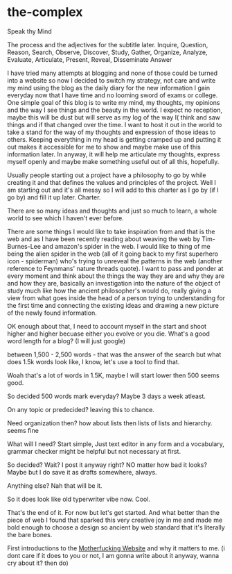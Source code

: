 # the-complex
Speak thy Mind

The process and the adjectives for the subtitle later.
Inquire, Question, Reason, Search, Observe, Discover, Study, Gather, Organize, Analyze, Evaluate, Articulate, Present, Reveal, Disseminate
Answer

I have tried many attempts at blogging and none of those could be turned into a website so now I decided to switch my strategy, not care and write my mind using the blog as the daily diary for the new information I gain everyday now that I have time and no looming sword of exams or college.
One simple goal of this blog is to write my mind, my thoughts, my opinions and the way I see things and the beauty in the world. I expect no reception, maybe this will be dust but will serve as my log of the way I( think and saw things and if that changed over the time. 
I want to host it out in the world to take a stand for the way of my thoughts and expression of those ideas to others. Keeping everything in my head is getting cramped up and putting it out makes it accessible for me to show and maybe make use of this information later. In anyway, it will help me articulate my thoughts, express myself openly and maybe make something useful out of all this, hopefully.

Usually people starting out a project have a philosophy to go by while creating it and that defines the values and principles of the project.
Well I am starting out and it's all messy so I will add to this charter as I go by (if I go by) and fill it up later.
Charter.


There are so many ideas and thoughts and just so much to learn, a whole world to see which I haven't ever before.

There are some things I would like to take inspiration from and that is the web and as I have been recently reading about weaving the web by Tim-Burnes-Lee and amazon's spider in the web. I would like to thing of me being the alien spider in the web (all of it going back to my first superhero icon - spiderman) who's trying to unreveal the patterns in the web (another reference to Feynmans' nature threads quote). I want to pass and ponder at every moment and think about the things the way they are and why they are and how they are, basically an investigation into the nature of the object of study much like how the ancient philosopher's would do, really giving a view from what goes inside the head of a person trying to understanding for the first time and connecting the existing ideas and drawing a new picture of the newly found information.

OK enough about that, I need to account myself in the start and shoot higher and higher becuase either you evolve or you die.
What's a good word length for a blog? (I will just google)

between 1,500 - 2,500 words - that was the answer of the search but what does 1.5k words look like, I know, let's use a tool to find that.

Woah that's a lot of words in 1.5K, maybe I will start lower then 500 seems good.

So decided 500 words mark everyday? Maybe 3 days a week atleast.

On any topic or predecided? leaving this to chance.

Need organization then? how about lists then lists of lists and hierarchy. seems fine

What will I need? Start simple, Just text editor in any form and a vocabulary, grammar checker might be helpful but not necessary at first.

So decided? Wait? I post it anyway right? NO matter how bad it looks? Maybe but I do save it as drafts somewhere, always.

Anything else? Nah that will be it.

So it does look like old typerwriter vibe now. Cool.

That's the end of it. For now but let's get started.
And what better than the piece of web I found that sparked this very creative joy in me and made me bold enough to choose a design so ancient by web standard that it's literally the bare bones.

First introductions to the [Motherfucking Website](https://motherfuckingwebsite.com/) and why it matters to me. (i dont care if it does to you or not, I am gonna write about it anyway, wanna cry about it? then do)











